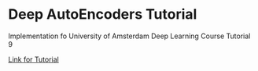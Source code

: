 # Deep AutoEncoders Tutorial
Implementation fo University of Amsterdam Deep Learning Course Tutorial 9

[Link for Tutorial](https://uvadlc-notebooks.readthedocs.io/en/latest/tutorial_notebooks/tutorial9/AE_CIFAR10.html)
